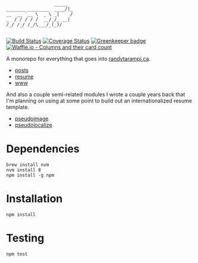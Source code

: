 ```
                  _____  
_______ ________  ____/|_
__  __ `__ \  _ \ _|    /
_  / / / / /  __/_/_ __| 
/_/ /_/ /_/\___/_(_)/    
                         
```

[![Build Status](https://img.shields.io/travis/randytarampi/me.svg?style=flat-square)](https://travis-ci.org/randytarampi/me) [![Coverage Status](https://img.shields.io/coveralls/randytarampi/me.svg?style=flat-square)](https://coveralls.io/github/randytarampi/me?branch=master) [![Greenkeeper badge](https://badges.greenkeeper.io/randytarampi/me.svg?style=flat-square)](https://greenkeeper.io/)  [![Waffle.io - Columns and their card count](https://badge.waffle.io/randytarampi/randytarampi.github.io.svg?columns=Backlog,For%20Discussion,Ready,In%20Progress&style=flat-square)](https://waffle.io/randytarampi/randytarampi.github.io) 

A monorepo for everything that goes into [randytarampi.ca](http://www.randytarampi.ca).

- [posts](packages/posts)
- [resume](packages/resume)
- [www](packages/www)

And also a couple semi-related modules I wrote a couple years back that I'm planning on using at some point to build out an internationalized resume template.

- [pseudoimage](packages/pseudoimage)
- [pseudolocalize](packages/pseudolocalize)

# Dependencies
```
brew install nvm
nvm install 8
npm install -g npm
```

# Installation

```
npm install
```

# Testing

```
npm test
```
